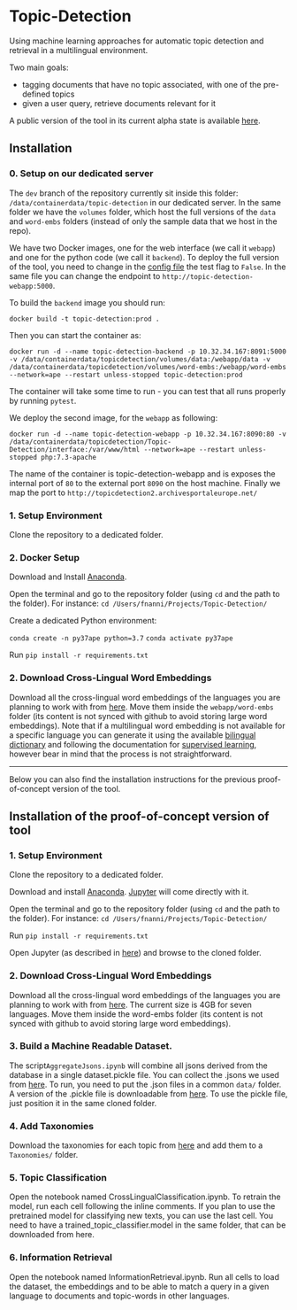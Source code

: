# Topic-Detection
Using machine learning approaches for automatic topic detection and retrieval in a multilingual environment.

Two main goals:
* tagging documents that have no topic associated, with one of the pre-defined topics
* given a user query, retrieve documents relevant for it

A public version of the tool in its current alpha state is available [here](http://topicdetection.archivesportaleurope.net/).


## Installation

### 0. Setup on our dedicated server

The `dev` branch of the repository currently sit inside this folder: `/data/containerdata/topic-detection` in our dedicated server. In the same folder we have the `volumes` folder, which host the full versions of the `data` and `word-embs` folders (instead of only the sample data that we host in the repo).

We have two Docker images, one for the web interface (we call it `webapp`) and one for the python code (we call it `backend`). To deploy the full version of the tool, you need to change in the [config file](config/config.env) the test flag to `False`. In the same file you can change the endpoint to `http://topic-detection-webapp:5000`.

To build the `backend` image you should run: 
```
docker build -t topic-detection:prod .
```
Then you can start the container as:
```
docker run -d --name topic-detection-backend -p 10.32.34.167:8091:5000 -v /data/containerdata/topicdetection/volumes/data:/webapp/data -v /data/containerdata/topicdetection/volumes/word-embs:/webapp/word-embs --network=ape --restart unless-stopped topic-detection:prod
```
The container will take some time to run - you can test that all runs properly by running `pytest`.

We deploy the second image, for the `webapp` as following:
```
docker run -d --name topic-detection-webapp -p 10.32.34.167:8090:80 -v /data/containerdata/topicdetection/Topic-Detection/interface:/var/www/html --network=ape --restart unless-stopped php:7.3-apache
```

The name of the container is topic-detection-webapp and is exposes the internal port of `80` to the external port `8090` on the host machine. Finally we map the port to `http://topicdetection2.archivesportaleurope.net/` 

### 1. Setup Environment

Clone the repository to a dedicated folder.

### 2. Docker Setup

Download and Install [Anaconda](https://www.anaconda.com/products/individual).

Open the terminal and go to the repository folder (using `cd` and the path to the folder). For instance: `cd /Users/fnanni/Projects/Topic-Detection/`

Create a dedicated Python environment:

`conda create -n py37ape python=3.7`
`conda activate py37ape`

Run `pip install -r requirements.txt`

### 2. Download Cross-Lingual Word Embeddings

Download all the cross-lingual word embeddings of the languages you are planning to work with from [here](https://github.com/facebookresearch/MUSE#multilingual-word-embeddings). Move them inside the `webapp/word-embs` folder (its content is not synced with github to avoid storing large word embeddings). Note that if a multilingual word embedding is not available for a specific language you can generate it using the available [bilingual dictionary](https://github.com/facebookresearch/MUSE#ground-truth-bilingual-dictionaries) and following the documentation for [supervised learning](https://github.com/facebookresearch/MUSE#align-monolingual-word-embeddings), however bear in mind that the process is not straightforward.

---

Below you can also find the installation instructions for the previous proof-of-concept version of the tool.

## Installation of the proof-of-concept version of tool
### 1. Setup Environment
Clone the repository to a dedicated folder.

Download and install [Anaconda](https://www.anaconda.com/products/individual). [Jupyter](https://jupyter.org/) will come directly with it.

Open the terminal and go to the repository folder (using `cd` and the path to the folder). For instance: `cd /Users/fnanni/Projects/Topic-Detection/`

Run `pip install -r requirements.txt`

Open Jupyter (as described in [here](https://jupyter.readthedocs.io/en/latest/running.html)) and browse to the cloned folder.

### 2. Download Cross-Lingual Word Embeddings
Download all the cross-lingual word embeddings of the languages you are planning to work with from [here](https://github.com/facebookresearch/MUSE#multilingual-word-embeddings). The current size is 4GB for seven languages. Move them inside the word-embs folder (its content is not synced with github to avoid storing large word embeddings).

### 3. Build a Machine Readable Dataset.
The script`AggregateJsons.ipynb` will combine all jsons derived from the database in a single dataset.pickle file. You can collect the .jsons we used from [here](https://drive.google.com/drive/folders/1U9jZIhS-yyoqfPea4rG1kcnc37bNk3vK?usp=sharing). To run, you need to put the .json files in a common `data/` folder. A version of the .pickle file is downloadable from [here](https://drive.google.com/file/d/1EQ8Ci3zzLZf9vpKz0tHt5o7moI4gtWrZ/view?usp=sharing). To use the pickle file, just position it in the same cloned folder.

### 4. Add Taxonomies
Download the taxonomies for each topic from [here](https://drive.google.com/drive/folders/14t87V9MImkowDxGd0MGNMURz_KKpnrOR?usp=sharing) and add them to a `Taxonomies/` folder.

### 5. Topic Classification
Open the notebook named CrossLingualClassification.ipynb. To retrain the model, run each cell following the inline comments. If you plan to use the pretrained model for classifying new texts, you can use the last cell. You need to have a trained_topic_classifier.model in the same folder, that can be downloaded from here.

### 6. Information Retrieval
Open the notebook named InformationRetrieval.ipynb. Run all cells to load the dataset, the embeddings and to be able to match a query in a given language to documents and topic-words in other languages.
